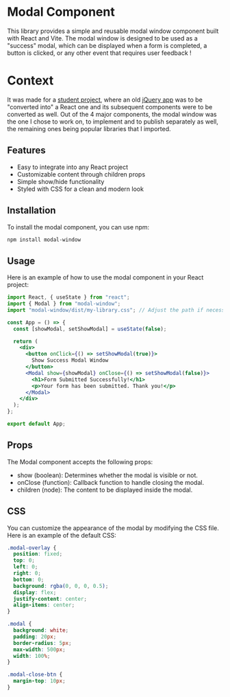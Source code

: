 # Modal Component

This library provides a simple and reusable modal window component built with React and Vite. The modal window is designed to be used as a "success" modal, which can be displayed when a form is completed, a button is clicked, or any other event that requires user feedback !

# Context

It was made for a [student project](https://github.com/AndreaP2A/P10-HRnet-React), where an old [jQuery app](https://github.com/OpenClassrooms-Student-Center/P12_Front-end) was to be "converted into" a React one and its subsequent components were to be converted as well. Out of the 4 major components, the modal window was the one I chose to work on, to implement and to publish separately as well, the remaining ones being popular libraries that I imported.

## Features

- Easy to integrate into any React project
- Customizable content through children props
- Simple show/hide functionality
- Styled with CSS for a clean and modern look

## Installation

To install the modal component, you can use npm:

```sh
npm install modal-window
```

## Usage

Here is an example of how to use the modal component in your React project:

```jsx
import React, { useState } from "react";
import { Modal } from "modal-window";
import "modal-window/dist/my-library.css"; // Adjust the path if necessary

const App = () => {
  const [showModal, setShowModal] = useState(false);

  return (
    <div>
      <button onClick={() => setShowModal(true)}>
        Show Success Modal Window
      </button>
      <Modal show={showModal} onClose={() => setShowModal(false)}>
        <h1>Form Submitted Successfully!</h1>
        <p>Your form has been submitted. Thank you!</p>
      </Modal>
    </div>
  );
};

export default App;
```

## Props

The Modal component accepts the following props:

- show (boolean): Determines whether the modal is visible or not.
- onClose (function): Callback function to handle closing the modal.
- children (node): The content to be displayed inside the modal.

## CSS

You can customize the appearance of the modal by modifying the CSS file. Here is an example of the default CSS:

```css
.modal-overlay {
  position: fixed;
  top: 0;
  left: 0;
  right: 0;
  bottom: 0;
  background: rgba(0, 0, 0, 0.5);
  display: flex;
  justify-content: center;
  align-items: center;
}

.modal {
  background: white;
  padding: 20px;
  border-radius: 5px;
  max-width: 500px;
  width: 100%;
}

.modal-close-btn {
  margin-top: 10px;
}
```
